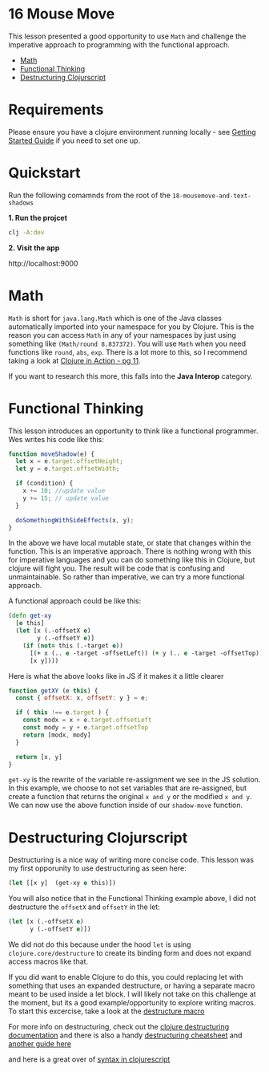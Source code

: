 # 16 Mouse Move

This lesson presented a good opportunity to use `Math` and challenge the imperative approach to programming with the functional approach.

- [Math](#math)
- [Functional Thinking](#functional-thinking)
- [Destructuring Clojurscript](#destructuring-javascript)

# Requirements

Please ensure you have a clojure environment running locally - see [Getting Started Guide](https://github.com/tkjone/clojurescript-30#getting-started) if you need to set one up.

# Quickstart

Run the following comamnds from the root of the `18-mousemove-and-text-shadows`

**1. Run the projcet**

```bash
clj -A:dev
```

**2. Visit the app**

http://localhost:9000

# Math

`Math` is short for `java.lang.Math` which is one of the Java classes automatically imported into your namespace for you by Clojure. This is the reason you can access `Math` in any of your namespaces by just using something like `(Math/round 8.837372)`. You will use `Math` when you need functions like `round`, `abs`, `exp`. There is a lot more to this, so I recommend taking a look at [Clojure in Action - pg 11](https://www.manning.com/books/clojure-in-action-second-edition).

If you want to research this more, this falls into the **Java Interop** category.

# Functional Thinking

This lesson introduces an opportunity to think like a functional programmer. Wes writes his code like this:

```javascript
function moveShadow(e) {
  let x = e.target.offsetHeight;
  let y = e.target.offsetWidth;

  if (condition) {
    x += 10; //update value
    y += 15; // update value
  }

  doSomethingWithSideEffects(x, y);
}
```

In the above we have local mutable state, or state that changes within the function. This is an imperative approach. There is nothing wrong with this for imperative languages and you can do something like this in Clojure, but clojure will fight you. The result will be code that is confusing and unmaintainable. So rather than imperative, we can try a more functional approach.

A functional approach could be like this:

```clojure
(defn get-xy
  [e this]
  (let [x (.-offsetX e)
        y (.-offsetY e)]
    (if (not= this (.-target e))
      [(+ x (.. e -target -offsetLeft)) (+ y (.. e -target -offsetTop))]
      [x y])))
```

Here is what the above looks like in JS if it makes it a little clearer

```javascript
function getXY (e this) {
  const { offsetX: x, offsetY: y } = e;

  if ( this !== e.target ) {
    const modx = x + e.target.offsetLeft
    const mody = y + e.target.offsetTop
    return [modx, mody]
  }

  return [x, y]
}
```

`get-xy` is the rewrite of the variable re-assignment we see in the JS solution. In this example, we choose to not set variables that are re-assigned, but create a function that returns the original `x and y` or the modified `x and y`. We can now use the above function inside of our `shadow-move` function.

# Destructuring Clojurscript

Destructuring is a nice way of writing more concise code. This lesson was my first opporunity to use destructuring as seen here:

```clojure
(let [[x y]  (get-xy e this)])
```

You will also notice that in the Functional Thinking example above, I did not destructure the `offsetX` and `offsetY` in the let:

```clojure
(let [x (.-offsetX e)
      y (.-offsetY e)])
```

We did not do this because under the hood `let` is using `clojure.core/destructure` to create its binding form and does not expand access macros like that.

If you did want to enable Clojure to do this, you could replacing let with something that uses an expanded destructure, or having a separate macro meant to be used inside a let block. I will likely not take on this challenge at the moment, but its a good example/opportunity to explore writing macros. To start this excercise, take a look at the [destructure macro](<(https://github.com/clojure/clojure/blob/master/src/clj/clojure/core.clj#L4355)>)

For more info on destructuring, check out the [clojure destructuring documentation](https://clojure.org/guides/destructuring) and there is also a handy [destructuring cheatsheet](https://gist.github.com/john2x/e1dca953548bfdfb9844) and [another guide here](http://blog.brunobonacci.com/2014/11/16/clojure-complete-guide-to-destructuring/)

and here is a great over of [syntax in clojurescript](https://cljs.github.io/api/syntax/)
